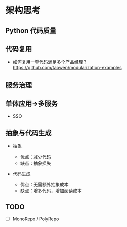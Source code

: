 # 架构思考

## Python 代码质量

## 代码复用

- 如何复用一套代码满足多个产品经理？ https://github.com/taowen/modularization-examples

## 服务治理

## 单体应用->多服务

- SSO

## 抽象与代码生成

- 抽象
	- 优点：减少代码
	- 缺点：抽象损失

- 代码生成
	- 优点：无需额外抽象成本
	- 缺点：增多代码，增加阅读成本

## TODO

- [ ] MonoRepo / PolyRepo
